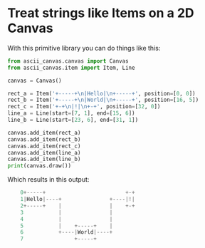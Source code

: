 # Treat strings like Items on a 2D Canvas

With this primitive library you can do things like this:

```python
from ascii_canvas.canvas import Canvas
from ascii_canvas.item import Item, Line

canvas = Canvas()

rect_a = Item('+-----+\n|Hello|\n+-----+', position=[0, 0])
rect_b = Item('+-----+\n|World|\n+-----+', position=[16, 5])
rect_c = Item('+-+\n|!|\n+-+', position=[32, 0])
line_a = Line(start=[7, 1], end=[15, 6])
line_b = Line(start=[23, 6], end=[31, 1])

canvas.add_item(rect_a)
canvas.add_item(rect_b)
canvas.add_item(rect_c)
canvas.add_item(line_a)
canvas.add_item(line_b)
print(canvas.draw())
```

Which results in this output:

```python
    0+-----+                         +-+
    1|Hello|----+               +----|!|
    2+-----+    |               |    +-+
    3           |               |
    4           |               |
    5           |    +-----+    |
    6           +----|World|----+
    7                +-----+
```
